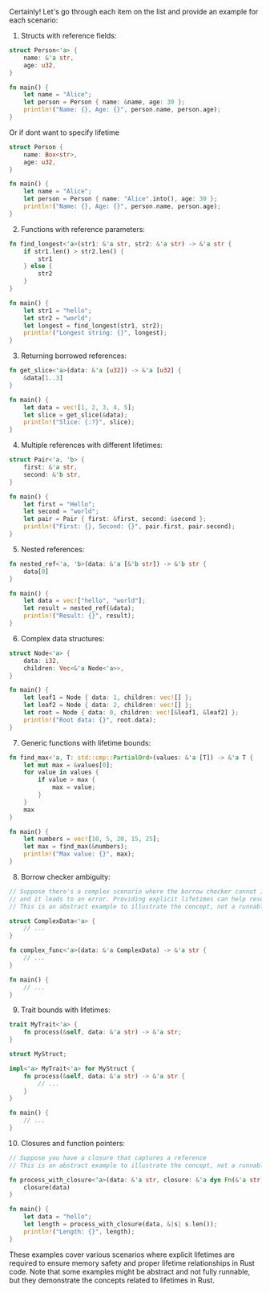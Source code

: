 


Certainly! Let's go through each item on the list and provide an example for each scenario:

1. Structs with reference fields:

```rust
struct Person<'a> {
    name: &'a str,
    age: u32,
}

fn main() {
    let name = "Alice";
    let person = Person { name: &name, age: 30 };
    println!("Name: {}, Age: {}", person.name, person.age);
}
```

Or if dont want to specify lifetime

```rust
struct Person {
    name: Box<str>,
    age: u32,
}

fn main() {
    let name = "Alice";
    let person = Person { name: "Alice".into(), age: 30 };
    println!("Name: {}, Age: {}", person.name, person.age);
}
```

2. Functions with reference parameters:

```rust
fn find_longest<'a>(str1: &'a str, str2: &'a str) -> &'a str {
    if str1.len() > str2.len() {
        str1
    } else {
        str2
    }
}

fn main() {
    let str1 = "hello";
    let str2 = "world";
    let longest = find_longest(str1, str2);
    println!("Longest string: {}", longest);
}
```

3. Returning borrowed references:

```rust
fn get_slice<'a>(data: &'a [u32]) -> &'a [u32] {
    &data[1..3]
}

fn main() {
    let data = vec![1, 2, 3, 4, 5];
    let slice = get_slice(&data);
    println!("Slice: {:?}", slice);
}
```

4. Multiple references with different lifetimes:

```rust
struct Pair<'a, 'b> {
    first: &'a str,
    second: &'b str,
}

fn main() {
    let first = "Hello";
    let second = "world";
    let pair = Pair { first: &first, second: &second };
    println!("First: {}, Second: {}", pair.first, pair.second);
}
```

5. Nested references:

```rust
fn nested_ref<'a, 'b>(data: &'a [&'b str]) -> &'b str {
    data[0]
}

fn main() {
    let data = vec!["hello", "world"];
    let result = nested_ref(&data);
    println!("Result: {}", result);
}
```

6. Complex data structures:

```rust
struct Node<'a> {
    data: i32,
    children: Vec<&'a Node<'a>>,
}

fn main() {
    let leaf1 = Node { data: 1, children: vec![] };
    let leaf2 = Node { data: 2, children: vec![] };
    let root = Node { data: 0, children: vec![&leaf1, &leaf2] };
    println!("Root data: {}", root.data);
}
```

7. Generic functions with lifetime bounds:

```rust
fn find_max<'a, T: std::cmp::PartialOrd>(values: &'a [T]) -> &'a T {
    let mut max = &values[0];
    for value in values {
        if value > max {
            max = value;
        }
    }
    max
}

fn main() {
    let numbers = vec![10, 5, 20, 15, 25];
    let max = find_max(&numbers);
    println!("Max value: {}", max);
}
```

8. Borrow checker ambiguity:

```rust
// Suppose there's a complex scenario where the borrow checker cannot infer lifetimes correctly
// and it leads to an error. Providing explicit lifetimes can help resolve the issue.
// This is an abstract example to illustrate the concept, not a runnable code.

struct ComplexData<'a> {
    // ...
}

fn complex_func<'a>(data: &'a ComplexData) -> &'a str {
    // ...
}

fn main() {
    // ...
}
```

9. Trait bounds with lifetimes:

```rust
trait MyTrait<'a> {
    fn process(&self, data: &'a str) -> &'a str;
}

struct MyStruct;

impl<'a> MyTrait<'a> for MyStruct {
    fn process(&self, data: &'a str) -> &'a str {
        // ...
    }
}

fn main() {
    // ...
}
```

10. Closures and function pointers:

```rust
// Suppose you have a closure that captures a reference
// This is an abstract example to illustrate the concept, not a runnable code.

fn process_with_closure<'a>(data: &'a str, closure: &'a dyn Fn(&'a str) -> usize) -> usize {
    closure(data)
}

fn main() {
    let data = "hello";
    let length = process_with_closure(data, &|s| s.len());
    println!("Length: {}", length);
}
```

These examples cover various scenarios where explicit lifetimes are required to ensure memory safety and proper lifetime relationships in Rust code. Note that some examples might be abstract and not fully runnable, but they demonstrate the concepts related to lifetimes in Rust.